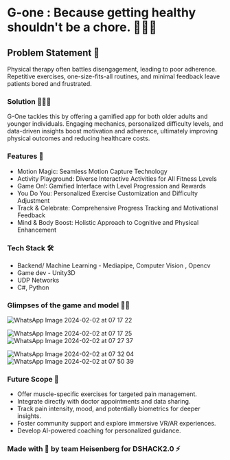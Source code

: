 # G-one : Because getting healthy shouldn't be a chore. 🤸🏼‍♀️ 

## Problem Statement 🦾
Physical therapy often battles disengagement, leading to poor adherence. Repetitive exercises, one-size-fits-all routines, and minimal feedback leave patients bored and frustrated. 

### Solution ⛹🏼‍♂️
G-One tackles this by offering a gamified app for both older adults and younger individuals. Engaging mechanics, personalized difficulty levels, and data-driven insights boost motivation and adherence, ultimately improving physical outcomes and reducing healthcare costs.

### Features 👾

- Motion Magic: Seamless Motion Capture Technology
- Activity Playground: Diverse Interactive Activities for All Fitness Levels
- Game On!: Gamified Interface with Level Progression and Rewards
- You Do You: Personalized Exercise Customization and Difficulty Adjustment
- Track & Celebrate: Comprehensive Progress Tracking and Motivational Feedback
- Mind & Body Boost: Holistic Approach to Cognitive and Physical Enhancement

### Tech Stack 🛠

- Backend/ Machine Learning - Mediapipe, Computer Vision , Opencv
- Game dev - Unity3D
- UDP Networks
- C#, Python
  
### Glimpses of the game and model 💪🏼
![WhatsApp Image 2024-02-02 at 07 17 22](https://github.com/mkswagger/G.ONE_DS-Hack/assets/34826479/18e85b3d-e93c-4fa7-a23e-30c0713e40fe)

![WhatsApp Image 2024-02-02 at 07 17 25](https://github.com/mkswagger/G.ONE_DS-Hack/assets/34826479/79dad06a-6888-45e7-824a-08a94eb67049)
![WhatsApp Image 2024-02-02 at 07 27 37](https://github.com/mkswagger/G.ONE_DS-Hack/assets/34826479/84b934d2-4475-4ed4-9ce2-de3a3374c191)

![WhatsApp Image 2024-02-02 at 07 32 04](https://github.com/mkswagger/G.ONE_DS-Hack/assets/34826479/fd3a2977-0e02-42ff-9c12-2149cefc12dd)
![WhatsApp Image 2024-02-02 at 07 50 39](https://github.com/mkswagger/G.ONE_DS-Hack/assets/34826479/2afb3fa5-ec5e-4c53-a073-e152ae5a98fe)

### Future Scope 🔬

- Offer muscle-specific exercises for targeted pain management.
- Integrate directly with doctor appointments and data sharing.
- Track pain intensity, mood, and potentially biometrics for deeper insights.
- Foster community support and explore immersive VR/AR experiences.
- Develop AI-powered coaching for personalized guidance.



### Made with 💜 by team Heisenberg for DSHACK2.0 ⚡

